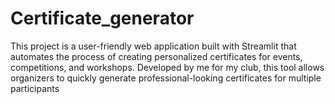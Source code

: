 # Certificate_generator
This project is a user-friendly web application built with Streamlit that automates the process of creating personalized certificates for events, competitions, and workshops. Developed by me for my club, this tool allows organizers to quickly generate professional-looking certificates for multiple participants 
